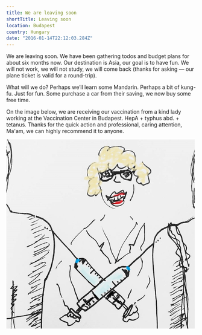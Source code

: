 ```yaml
---
title: We are leaving soon
shortTitle: Leaving soon
location: Budapest
country: Hungary
date: "2016-01-14T22:12:03.284Z"
---
```


We are leaving soon. We have been gathering todos and budget plans for about six months now. Our destination is Asia, our goal is to have fun. We will not work, we will not study, we will come back (thanks for asking — our plane ticket is valid for a round-trip).

What will we do? Perhaps weʼll learn some Mandarin. Perhaps a bit of kung-fu. Just for fun. Some purchase a car from their saving, we now buy some free time.

On the image below, we are receiving our vaccination from a kind lady working at the Vaccination Center in Budapest. HepA + typhus abd. + tetanus. Thanks for the quick action and professional, caring attention, Ma'am, we can highly recommend it to anyone.

![Drawing of us getting a vaccine](../../img/oltas.png)
